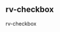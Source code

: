 <!-- Generated by documentation.js. Update this documentation by updating the source code. -->

## rv-checkbox

rv-checkbox
